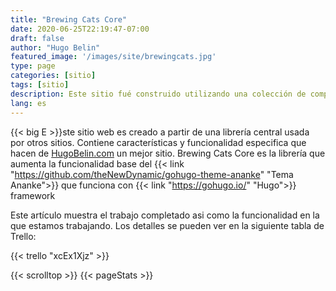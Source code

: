 ```yaml
---
title: "Brewing Cats Core"
date: 2020-06-25T22:19:47-07:00
draft: false
author: "Hugo Belin"
featured_image: '/images/site/brewingcats.jpg'
type: page
categories: [sitio]
tags: [sitio]
description: Este sitio fué construido utilizando una colección de componentes reusables, mísmos que son reusados en mis otros sitios y proyectos, puedes aprender respecto a esos aquí
lang: es
---
```


{{< big E >}}ste sitio web es creado a partir de una librería central usada por otros sitios. Contiene características y funcionalidad especifica que hacen de 
[HugoBelin.com](https://hugobelin.com) un mejor sitio. Brewing Cats Core es la librería que aumenta la funcionalidad base del 
{{< link "https://github.com/theNewDynamic/gohugo-theme-ananke" "Tema Ananke">}} que funciona con 
{{< link "https://gohugo.io/" "Hugo">}} framework

Este artículo muestra el trabajo completado asi como la funcionalidad en la que estamos trabajando. Los detalles se pueden ver en la siguiente tabla de Trello:

{{< trello "xcEx1Xjz" >}}

{{< scrolltop >}}
{{< pageStats >}}
